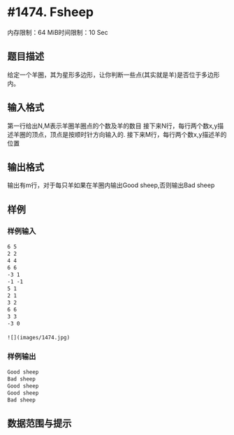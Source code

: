 # #1474. Fsheep

内存限制：64 MiB时间限制：10 Sec

## 题目描述

给定一个羊圈，其为星形多边形，让你判断一些点(其实就是羊)是否位于多边形内。

## 输入格式

第一行给出N,M表示羊圈羊圈点的个数及羊的数目
接下来N行，每行两个数x,y描述羊圈的顶点，顶点是按顺时针方向输入的.
接下来M行，每行两个数x,y描述羊的位置


## 输出格式

输出有m行，对于每只羊如果在羊圈内输出Good sheep,否则输出Bad sheep

## 样例

### 样例输入

    
    6 5
    2 2
    4 4
    6 6
    -3 1
    -1 -1
    5 1
    2 1
    3 2
    6 6
    3 3
    -3 0
    
    ![](images/1474.jpg)
    

### 样例输出

    
    Good sheep
    Bad sheep
    Good sheep
    Good sheep
    Bad sheep
    
    

## 数据范围与提示
